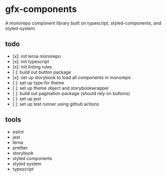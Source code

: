 # gfx-components

A monorepo component library built on typescript, styled-components, and styled-system.

## todo

- [x]: init lerna monorepo
- [x]: init typescript
- [x]: init linting rules
- [ ]: build out button package
- [x]: set up storybook to load all components in monorepo
- [ ]: set up type for theme
- [ ]: set up theme object and storybookwrapper
- [ ]: build out pagination package (should rely on buttons)
- [ ]: set up jest
- [ ]: set up test runner using github actions

## tools

- eslint
- jest
- lerna
- prettier
- storybook
- styled components
- styled system
- typescript
